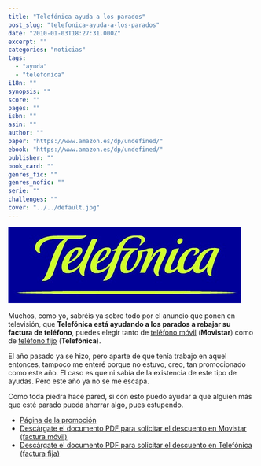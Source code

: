 ```yaml
---
title: "Telefónica ayuda a los parados"
post_slug: "telefonica-ayuda-a-los-parados"
date: "2010-01-03T18:27:31.000Z"
excerpt: ""
categories: "noticias"
tags: 
  - "ayuda"
  - "telefonica"
i18n: ""
synopsis: ""
score: ""
pages: ""
isbn: ""
asin: ""
author: ""
paper: "https://www.amazon.es/dp/undefined/"
ebook: "https://www.amazon.es/dp/undefined/"
publisher: ""
book_card: ""
genres_fic: ""
genres_nofic: ""
serie: ""
challenges: ""
cover: "../../default.jpg"
---
```


[![](images/telefonica.jpg "Telefónica")](http://fjp.es/wp-content/uploads/telefonica.jpg)

Muchos, como yo, sabréis ya sobre todo por el anuncio que ponen en televisión, que **Telefónica está ayudando a los parados a rebajar su factura de teléfono**, puedes elegir tanto de [teléfono móvil](http://www.telefonica.es/on/pub/ServNav?servicio=promocion&c=7340) (**Movistar**) como de [teléfono fijo](http://www.telefonica.es/on/pub/ServNav?servicio=promocion&c=7339) (**Telefónica**).

El año pasado ya se hizo, pero aparte de que tenía trabajo en aquel entonces, tampoco me enteré porque no estuvo, creo, tan promocionado como este año. El caso es que ni sabía de la existencia de este tipo de ayudas. Pero este año ya no se me escapa.

Como toda piedra hace pared, si con esto puedo ayudar a que alguien más que esté parado pueda ahorrar algo, pues estupendo.

- [Página de la promoción](http://www.telefonica.es/teayudamos)
- [Descárgate el documento PDF para solicitar el descuento en Movistar (factura móvil)](http://www.telefonica.es/on/pub/ServNav?servicio=promocion&c=7340)
- [Descárgate el documento PDF para solicitar el descuento en Telefónica (factura fija)](http://www.telefonica.es/on/pub/ServNav?servicio=promocion&c=7339)
